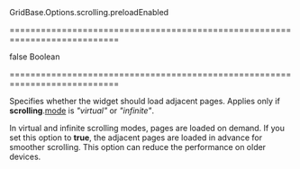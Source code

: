 <!--id-->GridBase.Options.scrolling.preloadEnabled<!--/id-->
===========================================================================
<!--default-->false<!--/default-->
<!--type-->Boolean<!--/type-->
===========================================================================

<!--shortDescription-->
Specifies whether the widget should load adjacent pages. Applies only if **scrolling**.[mode]({basewidgetpath}/Configuration/scrolling/#mode) is *"virtual"* or *"infinite"*.
<!--/shortDescription-->

<!--fullDescription-->
In virtual and infinite scrolling modes, pages are loaded on demand. If you set this option to **true**, the adjacent pages are loaded in advance for smoother scrolling. This option can reduce the performance on older devices.
<!--/fullDescription-->
